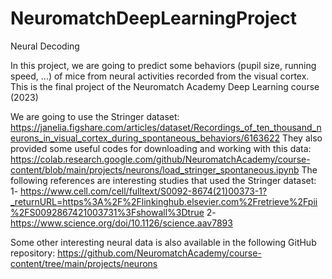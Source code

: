 # NeuromatchDeepLearningProject
Neural Decoding

In this project, we are going to predict some behaviors (pupil size, running speed, ...) of mice from neural activities recorded from the visual cortex.
This is the final project of the Neuromatch Academy Deep Learning course (2023)

We are going to use the Stringer dataset:
https://janelia.figshare.com/articles/dataset/Recordings_of_ten_thousand_neurons_in_visual_cortex_during_spontaneous_behaviors/6163622
They also provided some useful codes for downloading and working with this data:
https://colab.research.google.com/github/NeuromatchAcademy/course-content/blob/main/projects/neurons/load_stringer_spontaneous.ipynb
The following references are interesting studies that used the Stringer dataset:
1- https://www.cell.com/cell/fulltext/S0092-8674(21)00373-1?_returnURL=https%3A%2F%2Flinkinghub.elsevier.com%2Fretrieve%2Fpii%2FS0092867421003731%3Fshowall%3Dtrue
2- https://www.science.org/doi/10.1126/science.aav7893

Some other interesting neural data is also available in the following GitHub repository:
https://github.com/NeuromatchAcademy/course-content/tree/main/projects/neurons
